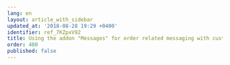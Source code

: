 ```yaml
---
lang: en
layout: article_with_sidebar
updated_at: '2018-08-28 19:29 +0400'
identifier: ref_7KZpxV92
title: Using the addon "Messages" for order related messaging with customers
order: 400
published: false
---
```

